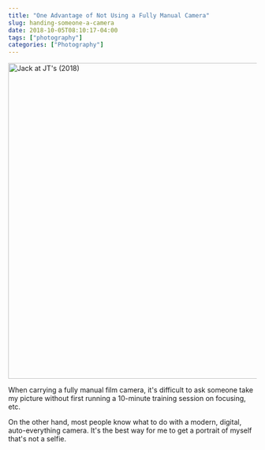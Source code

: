 ```yaml
---
title: "One Advantage of Not Using a Fully Manual Camera"
slug: handing-someone-a-camera
date: 2018-10-05T08:10:17-04:00
tags: ["photography"]
categories: ["Photography"]
---
```


<a data-flickr-embed="true" data-footer="true"  href="https://www.flickr.com/photos/jbaty/30169729857/in/dateposted-public/" title="Jack at JT&#x27;s (2018)"><img src="https://farm2.staticflickr.com/1962/30169729857_38137ae97b_c.jpg" width="800" height="640" alt="Jack at JT&#x27;s (2018)"></a><script async src="//embedr.flickr.com/assets/client-code.js" charset="utf-8"></script>

When carrying a fully manual film camera, it's difficult to ask someone take my picture without first running a 10-minute training session on focusing, etc.

On the other hand, most people know what to do with a modern, digital, auto-everything camera. It's the best way for me to get a portrait of myself that's not a selfie.